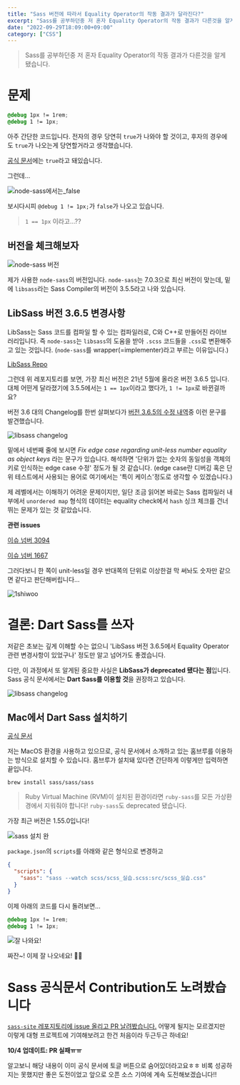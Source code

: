 ```yaml
---
title: "Sass 버전에 따라서 Equality Operator의 작동 결과가 달라진다?"
excerpt: "Sass를 공부하던중 저 혼자 Equality Operator의 작동 결과가 다른것을 알게 됐습니다."
date: "2022-09-29T18:09:00+09:00"
category: ["CSS"]
---
```


> Sass를 공부하던중 저 혼자 Equality Operator의 작동 결과가 다른것을 알게 됐습니다.

# 문제

```css
@debug 1px != 1rem;
@debug 1 != 1px;
```

아주 간단한 코드입니다. 전자의 경우 당연히 `true`가 나와야 할 것이고, 후자의 경우에도 `true`가 나오는게 당연할거라고 생각했습니다.

[공식 문서](https://sass-lang.com/documentation/operators/equality)에는 `true`라고 돼있습니다.

그런데...

![node-sass에서는_false](../static/img/Sass_버전에_따라서_Equality_Operator의_작동_결과가_달라진다/node-sass_왜구랩.png)

보시다시피 `@debug 1 != 1px;`가 `false`가 나오고 있습니다.

> `1 == 1px` 이라고...??

## 버전을 체크해보자

![node-sass 버전](../static/img/Sass_버전에_따라서_Equality_Operator의_작동_결과가_달라진다/node-sass_version.png)

제가 사용한 `node-sass`의 버전입니다. `node-sass`는 7.0.3으로 최신 버전이 맞는데, 밑에 `libsass`라는 Sass Compiler의 버전이 3.5.5라고 나와 있습니다.

## LibSass 버전 3.6.5 변경사항

LibSass는 Sass 코드를 컴파일 할 수 있는 컴파일러로, C와 C++로 만들어진 라이브러리입니다. 즉 `node-sass`는 `libsass`의 도움을 받아 `.scss` 코드들을 `.css`로 변환해주고 있는 것입니다. (`node-sass`를 wrapper(=implementer)라고 부르는 이유입니다.)

[LibSass Repo](https://github.com/sass/libsass)

그런데 위 레포지토리를 보면, 가장 최신 버전은 21년 5월에 올라온 버전 3.6.5 입니다. 대체 어떤게 달라졌기에 3.5.5에서는 `1 == 1px`이라고 했다가, `1 != 1px`로 바뀐걸까요?

버전 3.6 대의 Changelog를 한번 살펴보다가 [버전 3.6.5의 수정 내역](https://github.com/sass/libsass/releases/tag/3.6.5)중 이런 문구를 발견했습니다.

![libsass changelog](../static/img/Sass_버전에_따라서_Equality_Operator의_작동_결과가_달라진다/libsass_changelog.png)

밑에서 네번째 줄에 보시면 _Fix edge case regarding unit-less number equality as object keys_ 라는 문구가 있습니다. 해석하면 '단위가 없는 숫자의 동일성을 객체의 키로 인식하는 edge case 수정' 정도가 될 것 같습니다. (edge case란 디버깅 혹은 단위 테스트에서 사용되는 용어로 여기에서는 '특이 케이스'정도로 생각할 수 있겠습니다.)

제 레벨에서는 이해하기 어려운 문제이지만, 일단 조금 읽어본 바로는 Sass 컴파일러 내부에서 `unordered map` 형식의 데이터는 equality check에서 `hash` 싱크 체크를 건너 뛰는 문제가 있는 것 같았습니다.

**관련 issues**

[이슈 넘버 3094](https://github.com/sass/libsass/issues/3094)

[이슈 넘버 1667](https://github.com/sass/libsass/issues/1667)

그러다보니 한 쪽이 unit-less일 경우 반대쪽의 단위로 이상한걸 막 써놔도 숫자만 같으면 같다고 판단해버립니다...

![1shiwoo](../static/img/Sass_버전에_따라서_Equality_Operator의_작동_결과가_달라진다/1shiwoo.png)

# 결론: Dart Sass를 쓰자

저같은 초보는 깊게 이해할 수는 없으니 'LibSass 버전 3.6.5에서 Equality Operator 관련 변경사항이 있었구나' 정도만 알고 넘어가도 좋겠습니다.

다만, 이 과정에서 또 알게된 중요한 사실은 **LibSass가 deprecated 됐다는 점**입니다. Sass 공식 문서에서는 **Dart Sass를 이용할 것**을 권장하고 있습니다.

![libsass changelog](../static/img/Sass_버전에_따라서_Equality_Operator의_작동_결과가_달라진다/LibSassDeprecated.png)

## Mac에서 Dart Sass 설치하기

[공식 문서](https://sass-lang.com/install)

저는 MacOS 환경을 사용하고 있으므로, 공식 문서에서 소개하고 있는 홈브루를 이용하는 방식으로 설치할 수 있습니다. 홈브루가 설치돼 있다면 간단하게 이렇게만 입력하면 끝입니다.

```code
brew install sass/sass/sass
```

> Ruby Virtual Machine (RVM)이 설치된 환경이라면 `ruby-sass`를 모든 가상환경에서 지워줘야 합니다! `ruby-sass`도 deprecated 됐습니다.

가장 최근 버전은 1.55.0입니다!

![sass 설치 완](../static/img/Sass_버전에_따라서_Equality_Operator의_작동_결과가_달라진다/sass_설치완.png)

`package.json`의 `scripts`를 아래와 같은 형식으로 변경하고

```json
{
  "scripts": {
    "sass": "sass --watch scss/scss_실습.scss:src/scss_실습.css"
  }
}
```

이제 아래의 코드를 다시 돌려보면...

```css
@debug 1px != 1rem;
@debug 1 != 1px;
```

![잘 나와요!](../static/img/Sass_버전에_따라서_Equality_Operator의_작동_결과가_달라진다/최종결과.png)

짜잔~! 이제 잘 나오네요! 🙌🙌

# Sass 공식문서 Contribution도 노려봤습니다

[`sass-site` 레포지토리에 issue 올리고 PR 날려봤습니다.](https://github.com/sass/sass-site/pull/677) 어떻게 될지는 모르겠지만 이렇게 대형 프로젝트에 기여해보려고 한건 처음이라 두근두근 하네요!

**10/4 업데이트: PR 실패ㅠㅠ**

알고보니 해당 내용이 이미 공식 문서에 토글 버튼으로 숨어있더라고요ㅎㅎ 비록 성공하지는 못했지만 좋은 도전이었고 앞으로 오픈 소스 기여에 계속 도전해보겠습니다!!
